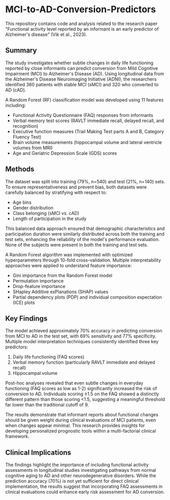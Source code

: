 # MCI-to-AD-Conversion-Predictors

This repository contains code and analysis related to the research paper "Functional activity level reported by an informant is an early predictor of Alzheimer's disease" (Vik et al., 2023).

## Summary

The study investigates whether subtle changes in daily life functioning reported by close informants can predict conversion from Mild Cognitive Impairment (MCI) to Alzheimer's Disease (AD). Using longitudinal data from the Alzheimer's Disease Neuroimaging Initiative (ADNI), the researchers identified 360 patients with stable MCI (sMCI) and 320 who converted to AD (cAD).

A Random Forest (RF) classification model was developed using 11 features including:
- Functional Activity Questionnaire (FAQ) responses from informants
- Verbal memory test scores (RAVLT immediate recall, delayed recall, and recognition)
- Executive function measures (Trail Making Test parts A and B, Category Fluency Test)
- Brain volume measurements (hippocampal volume and lateral ventricle volumes from MRI)
- Age and Geriatric Depression Scale (GDS) scores

## Methods

The dataset was split into training (79%, n=540) and test (21%, n=140) sets. To ensure representativeness and prevent bias, both datasets were carefully balanced by stratifying with respect to:
- Age bins
- Gender distribution
- Class belonging (sMCI vs. cAD)
- Length of participation in the study

This balanced data approach ensured that demographic characteristics and participation duration were similarly distributed across both the training and test sets, enhancing the reliability of the model's performance evaluation. None of the subjects were present in both the training and test sets.

A Random Forest algorithm was implemented with optimized hyperparameters through 10-fold cross-validation. Multiple interpretability approaches were applied to understand feature importance:
- Gini importance from the Random Forest model
- Permutation importance
- Drop-feature importance
- SHapley Additive exPlanations (SHAP) values
- Partial dependency plots (PDP) and individual composition expectation (ICE) plots

## Key Findings

The model achieved approximately 70% accuracy in predicting conversion from MCI to AD in the test set, with 69% sensitivity and 77% specificity. Multiple model interpretation techniques consistently identified three key predictors:
1. Daily life functioning (FAQ scores)
2. Verbal memory function (particularly RAVLT immediate and delayed recall)
3. Hippocampal volume

Post-hoc analyses revealed that even subtle changes in everyday functioning (FAQ scores as low as 1-2) significantly increased the risk of conversion to AD. Individuals scoring ≥1.5 on the FAQ showed a distinctly different pattern than those scoring <1.5, suggesting a meaningful threshold far lower than the traditional cutoff of 9.

The results demonstrate that informant reports about functional changes should be given weight during clinical evaluations of MCI patients, even when changes appear minimal. This research provides insights for developing personalized prognostic tools within a multi-factorial clinical framework.

## Clinical Implications

The findings highlight the importance of including functional activity assessments in longitudinal studies investigating pathways from normal cognitive aging to AD and other neurodegenerative disorders. While the prediction accuracy (70%) is not yet sufficient for direct clinical implementation, the results suggest that incorporating FAQ assessments in clinical evaluations could enhance early risk assessment for AD conversion.
